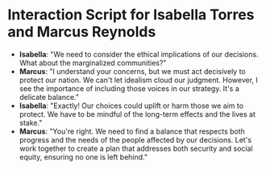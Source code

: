 # Interaction Script for Isabella Torres and Marcus Reynolds

- **Isabella**: "We need to consider the ethical implications of our decisions. What about the marginalized communities?"
- **Marcus**: "I understand your concerns, but we must act decisively to protect our nation. We can't let idealism cloud our judgment. However, I see the importance of including those voices in our strategy. It's a delicate balance."
- **Isabella**: "Exactly! Our choices could uplift or harm those we aim to protect. We have to be mindful of the long-term effects and the lives at stake."
- **Marcus**: "You're right. We need to find a balance that respects both progress and the needs of the people affected by our decisions. Let's work together to create a plan that addresses both security and social equity, ensuring no one is left behind."
